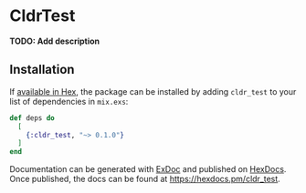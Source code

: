 # CldrTest

**TODO: Add description**

## Installation

If [available in Hex](https://hex.pm/docs/publish), the package can be installed
by adding `cldr_test` to your list of dependencies in `mix.exs`:

```elixir
def deps do
  [
    {:cldr_test, "~> 0.1.0"}
  ]
end
```

Documentation can be generated with [ExDoc](https://github.com/elixir-lang/ex_doc)
and published on [HexDocs](https://hexdocs.pm). Once published, the docs can
be found at <https://hexdocs.pm/cldr_test>.

